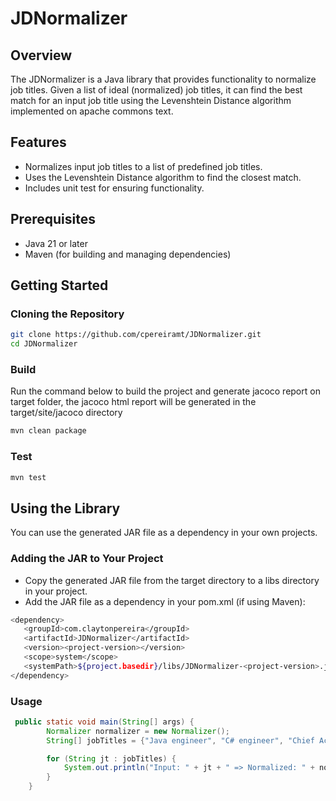 # JDNormalizer

## Overview

The JDNormalizer is a Java library that provides functionality to normalize job titles. Given a list of ideal (normalized) job titles, it can find the best match for an input job title using the Levenshtein Distance algorithm implemented on apache commons text.

## Features

- Normalizes input job titles to a list of predefined job titles.
- Uses the Levenshtein Distance algorithm to find the closest match.
- Includes unit test for ensuring functionality.

## Prerequisites

- Java 21 or later
- Maven (for building and managing dependencies)

## Getting Started

### Cloning the Repository

```bash
git clone https://github.com/cpereiramt/JDNormalizer.git
cd JDNormalizer
```

### Build
Run the command below to build the project and generate jacoco report on target folder, the jacoco html report will be generated in the target/site/jacoco directory

```bash
mvn clean package
```

### Test

```bash
mvn test
```

## Using the Library
You can use the generated JAR file as a dependency in your own projects.

### Adding the JAR to Your Project
* Copy the generated JAR file from the target directory to a libs directory in your project. 
* Add the JAR file as a dependency in your pom.xml (if using Maven):

 ```bash
<dependency>
    <groupId>com.claytonpereira</groupId>
    <artifactId>JDNormalizer</artifactId>
    <version><project-version></version>
    <scope>system</scope>
    <systemPath>${project.basedir}/libs/JDNormalizer-<project-version>.jar</systemPath>
</dependency>
 ```
### Usage

```java
 public static void main(String[] args) {
        Normalizer normalizer = new Normalizer();
        String[] jobTitles = {"Java engineer", "C# engineer", "Chief Accountant"};

        for (String jt : jobTitles) {
            System.out.println("Input: " + jt + " => Normalized: " + normalizer.normalize(jt));
        }
    }
```

